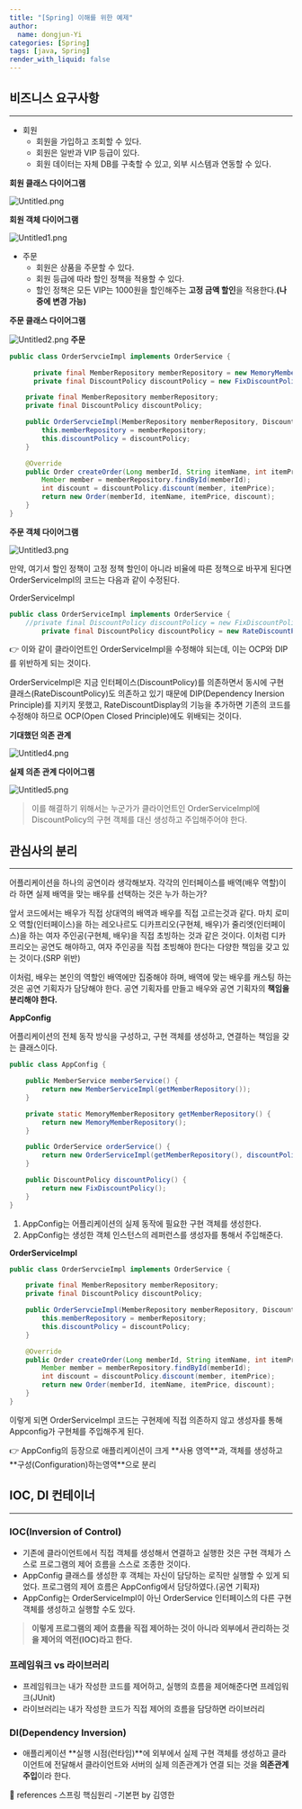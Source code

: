 ```yaml
---
title: "[Spring] 이해를 위한 예제"
author:
  name: dongjun-Yi
categories: [Spring]
tags: [java, Spring]
render_with_liquid: false
---
```

## 비즈니스 요구사항

---

- 회원
    - 회원을 가입하고 조회할 수 있다.
    - 회원은 일반과 VIP 등급이 있다.
    - 회원 데이터는 자체 DB를 구축할 수 있고, 외부 시스템과 연동할 수 있다.

**회원 클래스 다이어그램**

![Untitled.png](/assets/images/Spring_EX/Untitled.png)

**회원 객체 다이어그램**

![Untitled1.png](/assets/images/Spring_EX/1.png)

- 주문
    - 회원은 상품을 주문할 수 있다.
    - 회원 등급에 따라 할인 정책을 적용할 수 있다.
    - 할인 정책은 모든 VIP는 1000원을 할인해주는 **고정 금액 할인**을 적용한다.**(나중에 변경 가능)**

**주문 클래스 다이어그램**

![Untitled2.png](/assets/images/Spring_EX/2.png)
**주문**

```java
public class OrderServcieImpl implements OrderService {

	  private final MemberRepository memberRepository = new MemoryMemberRepository();
	  private final DiscountPolicy discountPolicy = new FixDiscountPolicy();

    private final MemberRepository memberRepository;
    private final DiscountPolicy discountPolicy;

    public OrderServcieImpl(MemberRepository memberRepository, DiscountPolicy discountPolicy) {
        this.memberRepository = memberRepository;
        this.discountPolicy = discountPolicy;
    }

    @Override
    public Order createOrder(Long memberId, String itemName, int itemPrice) {
        Member member = memberRepository.findById(memberId);
        int discount = discountPolicy.discount(member, itemPrice);
        return new Order(memberId, itemName, itemPrice, discount);
    }
}
```

**주문 객체 다이어그램**

![Untitled3.png](/assets/images/Spring_EX/3.png)

만약, 여기서 할인 정책이 고정 정책 할인이 아니라 비율에 따른 정책으로 바꾸게 된다면 OrderServiceImpl의 코드는 다음과 같이 수정된다.

OrderServiceImpl

```java
public class OrderServiceImpl implements OrderService {
    //private final DiscountPolicy discountPolicy = new FixDiscountPolicy();
		private final DiscountPolicy discountPolicy = new RateDiscountPolicy();
```

<aside>
👉 이와 같이 클라이언트인 OrderServiceImpl을 수정해야 되는데, 이는 OCP와 DIP를 위반하게 되는 것이다.

</aside>

OrderServiceImpl은 지금 인터페이스(DiscountPolicy)를 의존하면서 동시에 구현 클래스(RateDiscountPolicy)도 의존하고 있기 때문에 DIP(Dependency Inersion Principle)를 지키지 못했고, RateDiscountDisplay의 기능을 추가하면 기존의 코드를 수정해야 하므로 OCP(Open Closed Principle)에도 위배되는 것이다.

**기대했던 의존 관계**

![Untitled4.png](/assets/images/Spring_EX/4.png)

**실제 의존 관계 다이어그램**

![Untitled5.png](/assets/images/Spring_EX/5.png)

> 이를 해결하기 위해서는 누군가가 클라이언트인 OrderServiceImpl에 DiscountPolicy의 구현 객체를 대신 생성하고 주입해주어야 한다.
> 

## 관심사의 분리

---

어플리케이션을 하나의 공연이라 생각해보자. 각각의 인터페이스를 배역(배우 역할)이라 하면 실제 배역을 맞는 배우를 선택하는 것은 누가 하는가? 

앞서 코드에서는 배우가 직접 상대역의 배역과 배우를 직접 고르는것과 같다. 마치 로미오 역할(인터페이스)을 하는 레오나르도 디카프리오(구현체, 배우)가 줄리엣(인터페이스)을 하는 여자 주인공(구현체, 배우)을 직접 초빙하는 것과 같은 것이다. 이처럼 디카프리오는 공연도 해야하고, 여자 주인공을 직접 초빙해야 한다는 다양한 책임을 갖고 있는 것이다.(SRP 위반)

이처럼, 배우는 본인의 역할인 배역에만 집중해야 하며, 배역에 맞는 배우를 캐스팅 하는것은 공연 기획자가 담당해야 한다. 공연 기획자를 만들고 배우와 공연 기획자의 **책임을 분리해야 한다.**

**AppConfig**

어플리케이션의 전체 동작 방식을 구성하고, 구현 객체를 생성하고, 연결하는 책임을 갖는 클래스이다.

```java
public class AppConfig {

    public MemberService memberService() {
        return new MemberServiceImpl(getMemberRepository());
    }

    private static MemoryMemberRepository getMemberRepository() {
        return new MemoryMemberRepository();
    }

    public OrderService orderService() {
        return new OrderServiceImpl(getMemberRepository(), discountPolicy());
    }

    public DiscountPolicy discountPolicy() {
        return new FixDiscountPolicy();
    }
}
```

1. AppConfig는 어플리케이션의 실제 동작에 필요한 구현 객체를 생성한다.
2. AppConfig는 생성한 객체 인스턴스의 레퍼런스를 생성자를 통해서 주입해준다.

**OrderServiceImpl**

```java
public class OrderServcieImpl implements OrderService {

    private final MemberRepository memberRepository;
    private final DiscountPolicy discountPolicy;

    public OrderServcieImpl(MemberRepository memberRepository, DiscountPolicy discountPolicy) {
        this.memberRepository = memberRepository;
        this.discountPolicy = discountPolicy;
    }

    @Override
    public Order createOrder(Long memberId, String itemName, int itemPrice) {
        Member member = memberRepository.findById(memberId);
        int discount = discountPolicy.discount(member, itemPrice);
        return new Order(memberId, itemName, itemPrice, discount);
    }
}
```

이렇게 되면 OrderServiceImpl 코드는 구현제에 직접 의존하지 않고 생성자를 통해 Appconfig가 구현체를 주입해주게 된다.

<aside>
👉 AppConfig의 등장으로 애플리케이션이 크게 **사용 영역**과, 객체를 생성하고 **구성(Configuration)하는영역**으로 분리

</aside>

## IOC, DI 컨테이너

---

### IOC(Inversion of Control)

- 기존에 클라이언트에서 직접 객체를 생성해서 연결하고 실행한 것은 구현 객체가 스스로 프로그램의 제어 흐름을 스스로 조종한 것이다.
- AppConfig 클래스를 생성한 후 객체는 자신이 담당하는 로직만 실행할 수 있게 되었다. 프로그램의 제어 흐름은 AppConfig에서 담당하였다.(공연 기획자)
- AppConfig는 OrderServiceImpl이 아닌 OrderService 인터페이스의 다른 구현 객체를 생성하고 실행할 수도 있다.

> **이렇게 프로그램의 제어 흐름을 직접 제어하는 것이 아니라 외부에서 관리하는 것을 제어의 역전(IOC)라고 한다.**
> 

### 프레임워크 vs 라이브러리

- 프레임워크는 내가 작성한 코드를 제어하고, 실행의 흐름을 제어해준다면 프레임워크(JUnit)
- 라이브러리는 내가 작성한 코드가 직접 제어의 흐름을 담당하면 라이브러리

### DI(Dependency Inversion)

- 애플리케이션 **실행 시점(런타임)**에 외부에서 실제 구현 객체를 생성하고 클라이언트에 전달해서
클라이언트와 서버의 실제 의존관계가 연결 되는 것을 **의존관계 주입**이라 한다.

<aside>
📖 references 스프링 핵심원리 -기본편 by 김영한

</aside>